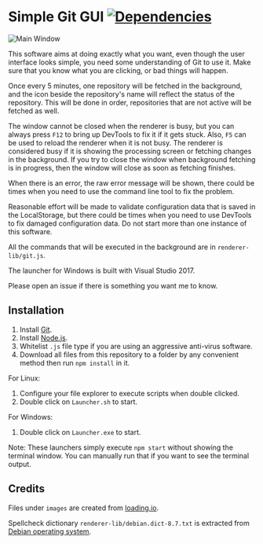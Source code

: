 # Simple Git GUI [![Dependencies](https://david-dm.org/jspenguin2017/SimpleGitGUI.svg)](https://david-dm.org/jspenguin2017/SimpleGitGUI)

![Main Window](https://i.imgur.com/Pk7db5U.png)

This software aims at doing exactly what you want, even though the user interface looks simple, 
you need some understanding of Git to use it. Make sure that you know what you are clicking, or bad things will happen. 

Once every 5 minutes, one repository will be fetched in the background, and the icon beside the repository's name will reflect 
the status of the repository. This will be done in order, repositories that are not active will be fetched as well. 

The window cannot be closed when the renderer is busy, but you can always press `F12` to bring up DevTools to fix it if 
it gets stuck. Also, `F5` can be used to reload the renderer when it is not busy. The renderer is considered busy if it 
is showing the processing screen or fetching changes in the background. If you try to close the window when background fetching 
is in progress, then the window will close as soon as fetching finishes. 

When there is an error, the raw error message will be shown, there could be times when you need to use the command line tool 
to fix the problem. 

Reasonable effort will be made to validate configuration data that is saved in the LocalStorage, but there could be times 
when you need to use DevTools to fix damaged configuration data. Do not start more than one instance of this software. 

All the commands that will be executed in the background are in `renderer-lib/git.js`. 

The launcher for Windows is built with Visual Studio 2017. 

Please open an issue if there is something you want me to know. 

## Installation

1. Install [Git](https://git-scm.com/downloads). 
2. Install [Node.js](https://nodejs.org/en/). 
3. Whitelist `.js` file type if you are using an aggressive anti-virus software. 
4. Download all files from this repository to a folder by any convenient method then run `npm install` in it. 

For Linux: 
1. Configure your file explorer to execute scripts when double clicked. 
2. Double click on `Launcher.sh` to start. 

For Windows: 
1. Double click on `Launcher.exe` to start. 

Note: These launchers simply execute `npm start` without showing the terminal window. You can manually run that if you want 
to see the terminal output. 

## Credits

Files under `images` are created from [loading.io](https://loading.io/). 

Spellcheck dictionary `renderer-lib/debian.dict-8.7.txt` is extracted from [Debian operating system](https://www.debian.org/). 
